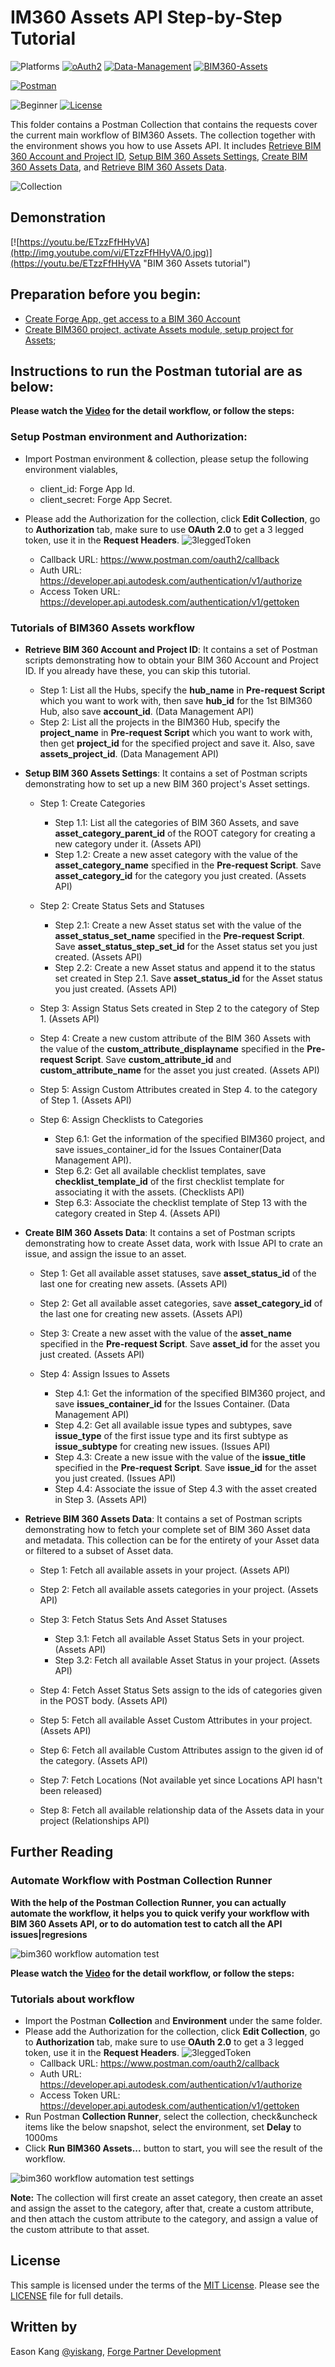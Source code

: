 # IM360 Assets API Step-by-Step Tutorial

![Platforms](https://img.shields.io/badge/Web-Windows|MacOS-lightgray.svg)
[![oAuth2](https://img.shields.io/badge/Authentication-v1-green.svg)](http://developer.autodesk.com/)
[![Data-Management](https://img.shields.io/badge/Data%20Management-v2-green.svg)](http://developer.autodesk.com/)
[![BIM360-Assets](https://img.shields.io/badge/BIM360%20Assets-beta-green.svg)](http://developer.autodesk.com/)

[![Postman](https://img.shields.io/badge/Postman-v7-orange.svg)](https://www.getpostman.com/)

![Beginner](https://img.shields.io/badge/Level-Beginner-green.svg)
[![License](https://img.shields.io/:license-MIT-blue.svg)](http://opensource.org/licenses/MIT)

This folder contains a Postman Collection that contains the requests cover the current main workflow of BIM360 Assets. The collection together with the environment shows you how to use Assets API. It includes [Retrieve BIM 360 Account and Project ID](#asset-tutorial-1), [Setup BIM 360 Assets Settings](#asset-tutorial-2), [Create BIM 360 Assets Data](#asset-tutorial-3), and [Retrieve BIM 360 Assets Data](#asset-tutorial-4).

![Collection](Img/collection.png)

## Demonstration
[![https://youtu.be/ETzzFfHHyVA](http://img.youtube.com/vi/ETzzFfHHyVA/0.jpg)](https://youtu.be/ETzzFfHHyVA "BIM 360 Assets tutorial")

## Preparation before you begin:
- [Create Forge App, get access to a BIM 360 Account](https://forge.autodesk.com/en/docs/bim360/v1/tutorials/getting-started/get-access-to-account/)
- [Create BIM360 project, activate Assets module, setup project for Assets](https://help.autodesk.com/view/BIM360D/ENU/?guid=BIM360D_Assets_set_up_assets_set_up_html);

## Instructions to run the Postman tutorial are as below:

**Please watch the [Video](https://youtu.be/ETzzFfHHyVA) for the detail workflow, or follow the steps:**

### Setup Postman environment and Authorization:
- Import Postman environment & collection, please setup the following environment vialables, 
    - client_id:     Forge App Id.
    - client_secret: Forge App Secret.

- Please add the Authorization for the collection, click **Edit Collection**, go to **Authorization** tab, make sure to use **OAuth 2.0** to get a 3 legged token, use it in the **Request Headers**.
![3leggedToken](Img/3leggedToken.png)
    - Callback URL: https://www.postman.com/oauth2/callback
    - Auth URL: https://developer.api.autodesk.com/authentication/v1/authorize 
    - Access Token URL: https://developer.api.autodesk.com/authentication/v1/gettoken

### Tutorials of BIM360 Assets workflow

- **Retrieve BIM 360 Account and Project ID**<a id="asset-tutorial-1"></a>: It contains a set of Postman scripts demonstrating how to obtain your BIM 360 Account and Project ID. If you already have these, you can skip this tutorial.

  - Step 1: List all the Hubs, specify the **hub_name** in **Pre-request Script** which you want to work with, then save **hub_id** for the 1st BIM360 Hub, also save **account_id**. (Data Management API)
  - Step 2: List all the projects in the BIM360 Hub, specify the **project_name** in **Pre-request Script** which you want to work with, then get **project_id** for the specified project and save it. Also, save **assets_project_id**. (Data Management API)

- **Setup BIM 360 Assets Settings**<a id="asset-tutorial-2"></a>: It contains a set of Postman scripts demonstrating how to set up a new BIM 360 project's Asset settings.

  - Step 1: Create Categories

    - Step 1.1: List all the categories of BIM 360 Assets, and save **asset_category_parent_id** of the ROOT category for creating a new category under it. (Assets API)
    - Step 1.2: Create a new asset category with the value of the **asset_category_name** specified in the **Pre-request Script**. Save **asset_category_id** for the category you just created. (Assets API)

  - Step 2: Create Status Sets and Statuses

    - Step 2.1: Create a new Asset status set with the value of the **asset_status_set_name** specified in the **Pre-request Script**. Save **asset_status_step_set_id** for the Asset status set you just created. (Assets API)
    - Step 2.2: Create a new Asset status and append it to the status set created in Step 2.1. Save **asset_status_id** for the Asset status you just created. (Assets API)

  - Step 3: Assign Status Sets created in Step 2 to the category of Step 1. (Assets API)

  - Step 4: Create a new custom attribute of the BIM 360 Assets with the value of the **custom_attribute_displayname** specified in the **Pre-request Script**. Save **custom_attribute_id** and **custom_attribute_name** for the asset you just created. (Assets API)

  - Step 5: Assign Custom Attributes created in Step 4. to the category of Step 1. (Assets API)

  - Step 6: Assign Checklists to Categories

    - Step 6.1: Get the information of the specified BIM360 project, and save issues_container_id for the Issues Container(Data Management API).
    - Step 6.2: Get all available checklist templates, save  **checklist_template_id** of the first checklist template for associating it with the assets. (Checklists API)
    - Step 6.3: Associate the checklist template of Step 13 with the category created in Step 4. (Assets API)

- **Create BIM 360 Assets Data**<a id="asset-tutorial-3"></a>:  It contains a set of Postman scripts demonstrating how to create Asset data, work with Issue API to crate an issue, and assign the issue to an asset.

  - Step 1: Get all available asset statuses, save  **asset_status_id** of the last one for creating new assets. (Assets API)

  - Step 2: Get all available asset categories, save  **asset_category_id** of the last one for creating new assets. (Assets API)

  - Step 3: Create a new asset with the value of the **asset_name** specified in the **Pre-request Script**. Save **asset_id** for the asset you just created. (Assets API)

  - Step 4: Assign Issues to Assets

    - Step 4.1: Get the information of the specified BIM360 project, and save **issues_container_id** for the Issues Container. (Data Management API)
    - Step 4.2: Get all available issue types and subtypes, save  **issue_type** of the first issue type and its first subtype as **issue_subtype** for creating new issues. (Issues API)
    - Step 4.3: Create a new issue with the value of the **issue_title** specified in the **Pre-request Script**. Save **issue_id** for the asset you just created. (Issues API)
    - Step 4.4: Associate the issue of Step 4.3 with the asset created in Step 3. (Assets API)

- **Retrieve BIM 360 Assets Data**<a id="asset-tutorial-4"></a>: It contains a set of Postman scripts demonstrating how to fetch your complete set of BIM 360 Asset data and metadata. This collection can be for the entirety of your Asset data or filtered to a subset of Asset data.

  - Step 1: Fetch all available assets in your project. (Assets API)

  - Step 2: Fetch all available assets categories in your project. (Assets API)

  - Step 3: Fetch Status Sets And Asset Statuses

    - Step 3.1: Fetch all available Asset Status Sets in your project. (Assets API)
    - Step 3.2: Fetch all available Asset Status in your project. (Assets API)

  - Step 4: Fetch Asset Status Sets assign to the ids of categories given in the POST body. (Assets API)

  - Step 5: Fetch all available Asset Custom Attributes in your project. (Assets API)

  - Step 6: Fetch all available Custom Attributes assign to the given id of the category. (Assets API)

  - Step 7: Fetch Locations (Not available yet since Locations API hasn't been released)

  - Step 8: Fetch  all available relationship data of the Assets data in your project (Relationships API)

## Further Reading
### Automate Workflow with Postman Collection Runner
**With the help of the Postman Collection Runner, you can actually automate the workflow, it helps you to quick verify your workflow with BIM 360 Assets API, or to do automation test to catch all the API issues|regresions**

![bim360 workflow automation test](Img/automationtest.png)

**Please watch the [Video](https://youtu.be/gPBiAl8xE-U) for the detail workflow, or follow the steps:**

### Tutorials about workflow

- Import the Postman **Collection** and **Environment** under the same folder.
- Please add the Authorization for the collection, click **Edit Collection**, go to **Authorization** tab, make sure to use **OAuth 2.0** to get a 3 legged token, use it in the **Request Headers**.
![3leggedToken](Img/3leggedToken.png)
    - Callback URL: https://www.postman.com/oauth2/callback
    - Auth URL: https://developer.api.autodesk.com/authentication/v1/authorize 
    - Access Token URL: https://developer.api.autodesk.com/authentication/v1/gettoken
- Run Postman **Collection Runner**, select the collection, check&uncheck items like the below snapshot, select the environment, set **Delay** to 1000ms
- Click **Run BIM360 Assets...** button to start, you will see the result of the workflow.

![bim360 workflow automation test settings](Img/automationtest-settings.png)

**Note:** The collection will first create an asset category, then create an asset and assign the asset to the category, after that, create a custom attribute, and then attach the custom attribute to the category, and assign a value of the custom attribute to that asset.

## License
This sample is licensed under the terms of the [MIT License](http://opensource.org/licenses/MIT). Please see the [LICENSE](LICENSE) file for full details.

## Written by
Eason Kang [@yiskang](https://twitter.com/yiskang), [Forge Partner Development](http://forge.autodesk.com)
